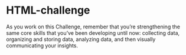 # HTML-challenge
As you work on this Challenge, remember that you’re strengthening the same core skills that you’ve been developing until now: collecting data, organizing and storing data, analyzing data, and then visually communicating your insights.
